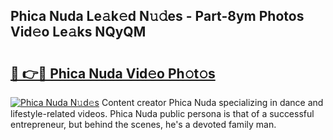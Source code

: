 ## Phica Nuda Le𝚊k𝚎d N𝚞𝚍es - Part-8ym Photos Vid𝚎o Le𝚊ks NQyQM

# <h2><a href="http://fbdr9m.evod.top/?m=Phica+Nuda">🔗 👉🔴 Phica Nuda Vid𝚎o Ph𝚘t𝚘s</a></h2>

[![Phica Nuda N𝚞d𝚎s](https://i.imgur.com/8V9OHl7.gif)](http://fbdr9m.evod.top/?m=Phica+Nuda)
Content creator Phica Nuda specializing in dance and lifestyle-related videos. Phica Nuda public persona is that of a successful entrepreneur, but behind the scenes, he's a devoted family man. 
